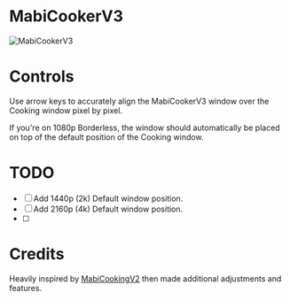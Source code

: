 # MabiCookerV3

![MabiCookerV3](https://github.com/Discoded/MabiCookerV3/assets/33738298/424042cc-9331-4039-b727-972c534d3e5e)

# Controls

Use arrow keys to accurately align the MabiCookerV3 window over the Cooking window pixel by pixel.

If you're on 1080p Borderless, the window should automatically be placed on top of the default position of the Cooking window.

# TODO

- [ ] Add 1440p (2k) Default window position.
- [ ] Add 2160p (4k) Default window position.
- [ ] 

# Credits 

Heavily inspired by [MabiCookingV2](https://www.yukitsuki.com/index.php?p=mabi) then made additional adjustments and features.

	